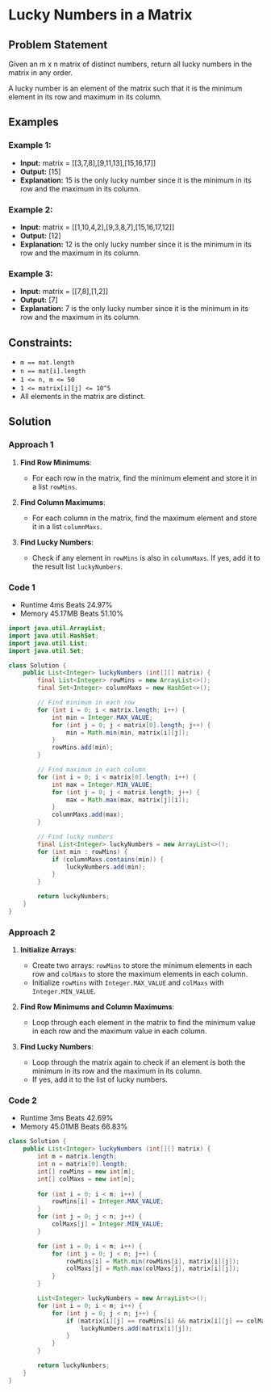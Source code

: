# Lucky Numbers in a Matrix

## Problem Statement

Given an m x n matrix of distinct numbers, return all lucky numbers in the matrix in any order.

A lucky number is an element of the matrix such that it is the minimum element in its row and maximum in its column.

## Examples

### Example 1:
- **Input:**
  matrix = [[3,7,8],[9,11,13],[15,16,17]]
- **Output:**
  [15]
- **Explanation:**
  15 is the only lucky number since it is the minimum in its row and the maximum in its column.

### Example 2:
- **Input:**
  matrix = [[1,10,4,2],[9,3,8,7],[15,16,17,12]]
- **Output:**
  [12]
- **Explanation:**
  12 is the only lucky number since it is the minimum in its row and the maximum in its column.

### Example 3:
- **Input:**
  matrix = [[7,8],[1,2]]
- **Output:**
  [7]
- **Explanation:**
  7 is the only lucky number since it is the minimum in its row and the maximum in its column.

## Constraints:

- `m == mat.length`
- `n == mat[i].length`
- `1 <= n, m <= 50`
- `1 <= matrix[i][j] <= 10^5`
- All elements in the matrix are distinct.

## Solution

### Approach 1

1. **Find Row Minimums**:
   - For each row in the matrix, find the minimum element and store it in a list `rowMins`.

2. **Find Column Maximums**:
   - For each column in the matrix, find the maximum element and store it in a list `columnMaxs`.

3. **Find Lucky Numbers**:
   - Check if any element in `rowMins` is also in `columnMaxs`. If yes, add it to the result list `luckyNumbers`.



### Code 1
- Runtime 4ms Beats 24.97%
-  Memory 45.17MB Beats 51.10%


```java
import java.util.ArrayList;
import java.util.HashSet;
import java.util.List;
import java.util.Set;

class Solution {
    public List<Integer> luckyNumbers (int[][] matrix) {
        final List<Integer> rowMins = new ArrayList<>();
        final Set<Integer> columnMaxs = new HashSet<>();

        // Find minimum in each row
        for (int i = 0; i < matrix.length; i++) {
            int min = Integer.MAX_VALUE;
            for (int j = 0; j < matrix[0].length; j++) {
                min = Math.min(min, matrix[i][j]);
            }
            rowMins.add(min);
        }

        // Find maximum in each column
        for (int i = 0; i < matrix[0].length; i++) {
            int max = Integer.MIN_VALUE;
            for (int j = 0; j < matrix.length; j++) {
                max = Math.max(max, matrix[j][i]);
            }
            columnMaxs.add(max);
        }

        // Find lucky numbers
        final List<Integer> luckyNumbers = new ArrayList<>();
        for (int min : rowMins) {
            if (columnMaxs.contains(min)) {
                luckyNumbers.add(min);
            }
        }

        return luckyNumbers;
    }
}
```
### Approach 2

1. **Initialize Arrays**:
   - Create two arrays: `rowMins` to store the minimum elements in each row and `colMaxs` to store the maximum elements in each column.
   - Initialize `rowMins` with `Integer.MAX_VALUE` and `colMaxs` with `Integer.MIN_VALUE`.

2. **Find Row Minimums and Column Maximums**:
   - Loop through each element in the matrix to find the minimum value in each row and the maximum value in each column.

3. **Find Lucky Numbers**:
   - Loop through the matrix again to check if an element is both the minimum in its row and the maximum in its column.
   - If yes, add it to the list of lucky numbers.
   
### Code 2
- Runtime 3ms Beats 42.69%
- Memory 45.01MB Beats 66.83%

```java
class Solution {
    public List<Integer> luckyNumbers (int[][] matrix) {
        int m = matrix.length;
        int n = matrix[0].length;
        int[] rowMins = new int[m];
        int[] colMaxs = new int[n];
        
        for (int i = 0; i < m; i++) {
            rowMins[i] = Integer.MAX_VALUE;
        }
        for (int j = 0; j < n; j++) {
            colMaxs[j] = Integer.MIN_VALUE;
        }

        for (int i = 0; i < m; i++) {
            for (int j = 0; j < n; j++) {
                rowMins[i] = Math.min(rowMins[i], matrix[i][j]);
                colMaxs[j] = Math.max(colMaxs[j], matrix[i][j]);
            }
        }

        List<Integer> luckyNumbers = new ArrayList<>();
        for (int i = 0; i < m; i++) {
            for (int j = 0; j < n; j++) {
                if (matrix[i][j] == rowMins[i] && matrix[i][j] == colMaxs[j]) {
                    luckyNumbers.add(matrix[i][j]);
                }
            }
        }

        return luckyNumbers;
    }
}
```